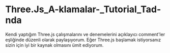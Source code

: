 # Three.Js_A-klamalar-_Tutorial_Tad-nda
Kendi yaptığım Three.js çalışmalarını ve denemelerini açıklayıcı comment'ler eşliğinde düzenli olarak paylaşıyorum. Eğer Three.js başlamak istiyorsanız sizin için iyi bir kaynak olmasını ümit ediyorum. 
